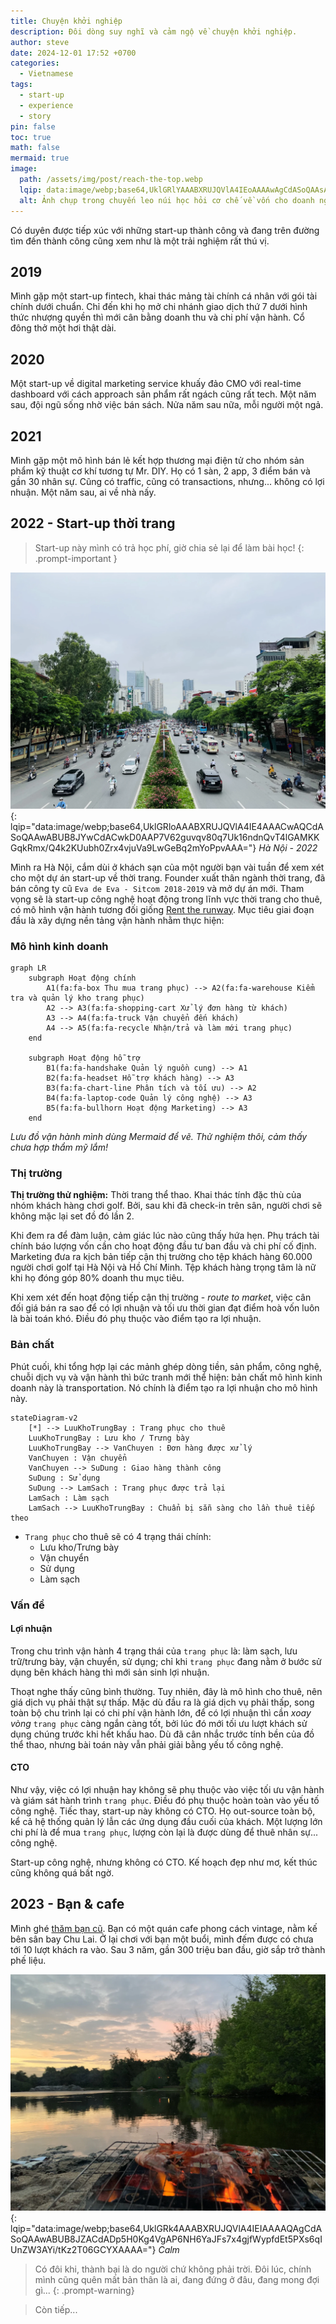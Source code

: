 ```yaml
---
title: Chuyện khởi nghiệp
description: Đôi dòng suy nghĩ và cảm ngộ về chuyện khởi nghiệp.
author: steve
date: 2024-12-01 17:52 +0700
categories:
  - Vietnamese
tags:
  - start-up
  - experience
  - story
pin: false
toc: true
math: false
mermaid: true
image:
  path: /assets/img/post/reach-the-top.webp
  lqip: data:image/webp;base64,UklGRlYAAABXRUJQVlA4IEoAAAAwAgCdASoQAAsABUB8JbACdAEPh4Ws7CxGUAD94pURFXHco4NpP6jDoLyTu3hqkJzxVC7M5sdZXRT3QvAZQ5hvKwXqxGIUJOAAAA==
  alt: Ảnh chụp trong chuyến leo núi học hỏi cơ chế về vốn cho doanh nghiệp
---
```

Có duyên được tiếp xúc với những start-up thành công và đang trên đường tìm đến thành công cũng xem như là một trải nghiệm rất thú vị.

## 2019
Mình gặp một start-up fintech, khai thác mảng tài chính cá nhân với gói tài chính dưới chuẩn. Chỉ đến khi họ mở chi nhánh giao dịch thứ 7 dưới hình thức nhượng quyền thì mới cân bằng doanh thu và chi phí vận hành. Cổ đông thở một hơi thật dài.

## 2020
Một start-up về digital marketing service khuấy đảo CMO với real-time dashboard với cách approach sản phẩm rất ngách cũng rất tech. Một năm sau, đội ngũ sống nhờ việc bán sách. Nửa năm sau nữa, mỗi người một ngả.

## 2021
Mình gặp một mô hình bán lẻ kết hợp thương mại điện tử cho nhóm sản phẩm kỹ thuật cơ khí tương tự Mr. DIY. Họ có 1 sàn, 2 app, 3 điểm bán và gần 30 nhân sự. Cũng có traffic, cũng có transactions, nhưng... không có lợi nhuận. Một năm sau, ai về nhà nấy.

## 2022 -  Start-up thời trang
> Start-up này mình có trả học phí, giờ chia sẻ lại để làm bài học!
{: .prompt-important }

![Hà Nội 2022](/assets/img/post/hanoi-2022.webp){: lqip="data:image/webp;base64,UklGRloAAABXRUJQVlA4IE4AAACwAQCdASoQAAwABUB8JYwCdACwkD0AAP7V62guvqv80q7Uk16ndnQvT4lGAMKKGqkRmx/Q4k2KUubh0Zrx4vjuVa9LwGeBq2mYoPpvAAA="} _Hà Nội - 2022_

Mình ra Hà Nội, cắm dùi ở khách sạn của một người bạn vài tuần để xem xét cho một dự án start-up về thời trang. Founder xuất thân ngành thời trang, đã bán công ty cũ `Eva de Eva - Sitcom 2018-2019` và mở dự án mới.
Tham vọng sẽ là start-up công nghệ hoạt động trong lĩnh vực thời trang cho thuê, có mô hình vận hành tương đối giống [Rent the runway](https://www.renttherunway.com). Mục tiêu giai đoạn đầu là xây dựng nền tảng vận hành nhằm thực hiện:
### Mô hình kinh doanh
```mermaid
graph LR
    subgraph Hoạt động chính
        A1(fa:fa-box Thu mua trang phục) --> A2(fa:fa-warehouse Kiểm tra và quản lý kho trang phục)
        A2 --> A3(fa:fa-shopping-cart Xử lý đơn hàng từ khách)
        A3 --> A4(fa:fa-truck Vận chuyển đến khách)
        A4 --> A5(fa:fa-recycle Nhận/trả và làm mới trang phục)
    end

    subgraph Hoạt động hỗ trợ
        B1(fa:fa-handshake Quản lý nguồn cung) --> A1
        B2(fa:fa-headset Hỗ trợ khách hàng) --> A3
        B3(fa:fa-chart-line Phân tích và tối ưu) --> A2
        B4(fa:fa-laptop-code Quản lý công nghệ) --> A3
        B5(fa:fa-bullhorn Hoạt động Marketing) --> A3
    end
```
_Lưu đồ vận hành mình dùng Mermaid để vẽ. Thử nghiệm thôi, cảm thấy chưa hợp thẩm mỹ lắm!_
### Thị trường
**Thị trường thử nghiệm:** Thời trang thể thao. Khai thác tính đặc thù của nhóm khách hàng chơi golf. Bởi, sau khi đã check-in trên sân, người chơi sẽ không mặc lại set đồ đó lần 2.

Khi đem ra để đàm luận, cảm giác lúc nào cũng thấy hứa hẹn. Phụ trách tài chính báo lượng vốn cần cho hoạt động đầu tư ban đầu và chi phí cố định. Marketing đưa ra kịch bản tiếp cận thị trường cho tệp khách hàng 60.000 người chơi golf tại Hà Nội và Hồ Chí Minh. Tệp khách hàng trọng tâm là nữ khi họ đóng góp 80% doanh thu mục tiêu.

Khi xem xét đến hoạt động tiếp cận thị trường - *route to market*, việc cân đối giá bán ra sao để có lợi nhuận và tối ưu thời gian đạt điểm hoà vốn luôn là bài toán khó. Điều đó phụ thuộc vào điểm tạo ra lợi nhuận.

### Bản chất
Phút cuối, khi tổng hợp lại các mảnh ghép dòng tiền, sản phẩm, công nghệ, chuỗi dịch vụ và vận hành thì bức tranh mới thể hiện: bản chất mô hình kinh doanh này là transportation. Nó chính là điểm tạo ra lợi nhuận cho mô hình này.

```mermaid
stateDiagram-v2
    [*] --> LuuKhoTrungBay : Trang phục cho thuê
    LuuKhoTrungBay : Lưu kho / Trưng bày
    LuuKhoTrungBay --> VanChuyen : Đơn hàng được xử lý
    VanChuyen : Vận chuyển
    VanChuyen --> SuDung : Giao hàng thành công
    SuDung : Sử dụng
    SuDung --> LamSach : Trang phục được trả lại
    LamSach : Làm sạch
    LamSach --> LuuKhoTrungBay : Chuẩn bị sẵn sàng cho lần thuê tiếp theo

```
- `Trang phục` cho thuê sẽ có 4 trạng thái chính:
	- Lưu kho/Trưng bày
	- Vận chuyển
	- Sử dụng
	- Làm sạch

### Vấn đề
#### Lợi nhuận
Trong chu trình vận hành 4 trạng thái của `trang phục` là: làm sạch, lưu trữ/trưng bày, vận chuyển, sử dụng; chỉ khi `trang phục` đang nằm ở bước sử dụng bên khách hàng thì mới sản sinh lợi nhuận.

Thoạt nghe thấy cũng bình thường. Tuy nhiên, đây là mô hình cho thuê, nên giá dịch vụ phải thật sự thấp. Mặc dù đầu ra là giá dịch vụ phải thấp, song toàn bộ chu trình lại có chi phí vận hành lớn, để có lợi nhuận thì cần *xoay vòng* `trang phục` càng ngắn càng tốt, bởi lúc đó mới tối ưu lượt khách sử dụng chúng trước khi hết khấu hao. Dù đã cân nhắc trước tính bền của đồ thể thao, nhưng bài toán này vẫn phải giải bằng yếu tố công nghệ.

#### CTO
Như vậy, việc có lợi nhuận hay không sẽ phụ thuộc vào việc tối ưu vận hành và giám sát hành trình `trang phục`. Điều đó phụ thuộc hoàn toàn vào yếu tố công nghệ. Tiếc thay, start-up này không có CTO. Họ out-source toàn bộ, kể cả hệ thống quản lý lẫn các ứng dụng đầu cuối của khách. Một lượng lớn chi phí là để mua `trang phục`, lượng còn lại là được dùng để thuê nhân sự... công nghệ.

Start-up công nghệ, nhưng không có CTO.
Kế hoạch đẹp như mơ, kết thúc cũng không quá bất ngờ.

## 2023 - Bạn & cafe
Mình ghé [thăm bạn cũ](/2023-mot-nam-nhin-lai/#thăm-bạn-cũ). Bạn có một quán cafe phong cách vintage, nằm kế bên sân bay Chu Lai. Ở lại chơi với bạn một buổi, mình đếm được có chưa tới 10 lượt khách ra vào. Sau 3 năm, gần 300 triệu ban đầu, giờ sắp trở thành phế liệu.


![Calm](/assets/img/post/calm.webp){: lqip="data:image/webp;base64,UklGRk4AAABXRUJQVlA4IEIAAAAQAgCdASoQAAwABUB8JZACdADp5H0Kg4VgAP6NH6YaJFs7x4gjfWypfdEt5PXs6qIUnZW3AYi/tKz2T06GCYXAAAA="} _Calm_

>Có đôi khi, thành bại là do người chứ không phải trời.
>Đôi lúc, chính mình cũng quên mất bản thân là ai, đang đứng ở đâu, đang mong đợi gì...
{: .prompt-warning}

> Còn tiếp...